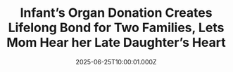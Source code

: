 ---
title: "Infant’s Organ Donation Creates Lifelong Bond for Two Families, Lets Mom Hear her Late Daughter’s Heart"
date: 2025-06-25T10:00:01.000Z
category: Human Kindness
externalLink: "https://www.goodnewsnetwork.org/infants-organ-donation-creates-lifelong-connection-for-two-families-lets-mom-hear-her-late-daughters-heart/"
image: ""
excerpt: "Addison McArthur was just a few weeks old when she received the gift that saved her life. Not long after her birth, the left side of Addison’s heart stopped working. The official diagnosis was left ventricular non-compaction cardiomyopathy—a rare disorder that can lead to heart failure and a whole host of other problems. The Vancouver […] The post Infant’s Organ…"
---